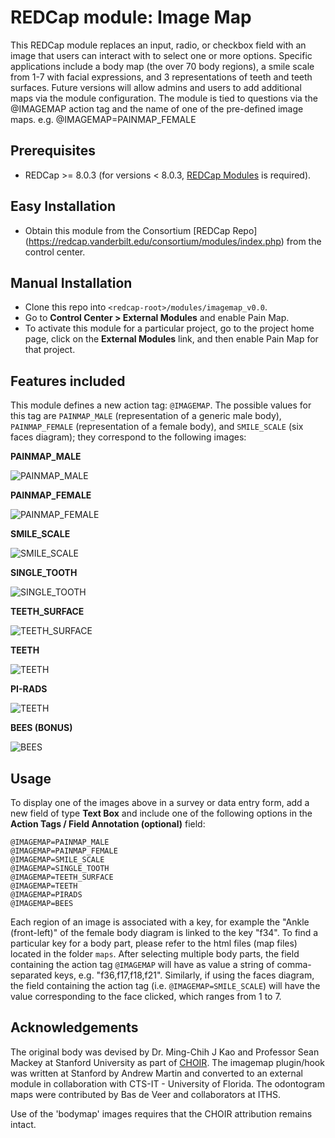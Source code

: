 # REDCap module: Image Map
This REDCap module replaces an input, radio, or checkbox field with an image that users can interact with to select one or more options.  Specific applications include a body map (the over 70 body regions), a smile scale from 1-7 with facial expressions, and 3 representations of teeth and teeth surfaces. Future versions will allow admins and users to add additional maps via the module configuration. The module is tied to questions via the @IMAGEMAP action tag and the name of one of the pre-defined image maps.  e.g. @IMAGEMAP=PAINMAP_FEMALE


## Prerequisites
- REDCap >= 8.0.3 (for versions < 8.0.3, [REDCap Modules](https://github.com/vanderbilt/redcap-external-modules) is required).


## Easy Installation
- Obtain this module from the Consortium [REDCap Repo] (https://redcap.vanderbilt.edu/consortium/modules/index.php) from the control center.

## Manual Installation
- Clone this repo into `<redcap-root>/modules/imagemap_v0.0`.
- Go to **Control Center > External Modules** and enable Pain Map.
- To activate this module for a particular project, go to the project home page, click on the **External Modules** link, and then enable Pain Map for that project.


## Features included
This module defines a new action tag: `@IMAGEMAP`. The possible values for this tag are `PAINMAP_MALE` (representation of a generic male body), `PAINMAP_FEMALE` (representation of a female body), and `SMILE_SCALE` (six faces diagram); they correspond to the following images:

**PAINMAP_MALE**

![PAINMAP_MALE](./img/painmap_male.png)

**PAINMAP_FEMALE**

![PAINMAP_FEMALE](./img/painmap_female.png)

**SMILE_SCALE**

![SMILE_SCALE](./img/smile_scale.png)

**SINGLE_TOOTH**

![SINGLE_TOOTH](./img/single_tooth.png)

**TEETH_SURFACE**

![TEETH_SURFACE](./img/teeth_5_surface.png)

**TEETH**

![TEETH](./img/teeth_simple.png)

**PI-RADS**

![TEETH](./img/pirads.png)

**BEES (BONUS)**

![BEES](./img/bees.png)

## Usage
To display one of the images above in a survey or data entry form, add a new field of type **Text Box** and include one of the following options in the **Action Tags / Field Annotation (optional)** field:

    @IMAGEMAP=PAINMAP_MALE
    @IMAGEMAP=PAINMAP_FEMALE
    @IMAGEMAP=SMILE_SCALE
    @IMAGEMAP=SINGLE_TOOTH
    @IMAGEMAP=TEETH_SURFACE
    @IMAGEMAP=TEETH
    @IMAGEMAP=PIRADS
    @IMAGEMAP=BEES

Each region of an image is associated with a key, for example the "Ankle (front-left)" of the female body diagram is linked to the key "f34". To find a particular key for a body part, please refer to the html files (map files) located in the folder `maps`. After selecting multiple body parts, the field containing the action tag `@IMAGEMAP` will have as value a string of comma-separated keys, e.g. "f36,f17,f18,f21". Similarly, if using the faces diagram, the field containing the action tag (i.e. `@IMAGEMAP=SMILE_SCALE`) will have the value corresponding to the face clicked, which ranges from 1 to 7.


## Acknowledgements
The original body was devised by Dr. Ming-Chih J Kao and Professor Sean Mackey at Stanford University as part of [CHOIR](choir.stanford.edu).  The imagemap plugin/hook was written at Stanford by Andrew Martin and converted to an external module in collaboration with CTS-IT - University of Florida.  The odontogram maps were contributed by Bas de Veer and collaborators at ITHS.

Use of the 'bodymap' images requires that the CHOIR attribution remains intact.
